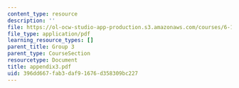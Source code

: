 ```yaml
---
content_type: resource
description: ''
file: https://ol-ocw-studio-app-production.s3.amazonaws.com/courses/6-111-introductory-digital-systems-laboratory-spring-2006/396dd667fab3daf91676d358309bc227_appendix3.pdf
file_type: application/pdf
learning_resource_types: []
parent_title: Group 3
parent_type: CourseSection
resourcetype: Document
title: appendix3.pdf
uid: 396dd667-fab3-daf9-1676-d358309bc227
---
```

